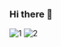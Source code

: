 ### Hi there 👋

<!--
**umono/umono** is a ✨ _special_ ✨ repository because its `README.md` (this file) appears on your GitHub profile.

Here are some ideas to get you started:

- 🔭 I’m currently working on ...
- 🌱 I’m currently learning ...
- 👯 I’m looking to collaborate on ...
- 🤔 I’m looking for help with ...
- 💬 Ask me about ...
- 📫 How to reach me: ...
- 😄 Pronouns: ...
- ⚡ Fun fact: ...
-->



![1](https://github-readme-stats.vercel.app/api?username=umono&show_icons=true&count_private=true)
![2](https://github-readme-stats.vercel.app/api/top-langs/?username=umono&layout=compact)
